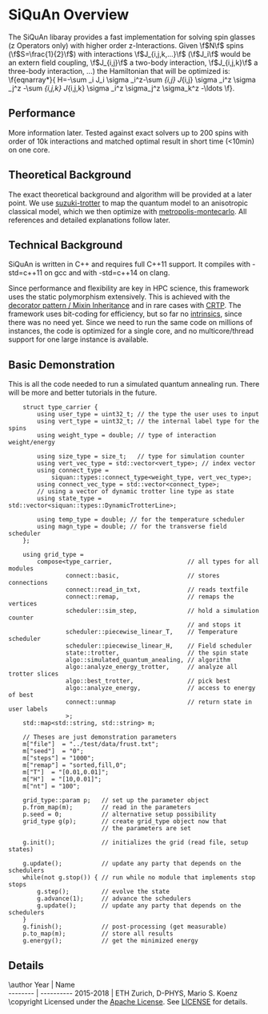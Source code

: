 # SiQuAn Overview

The SiQuAn libaray provides a fast implementation for solving spin glasses (z Operators only) with
higher order z-Interactions. Given \f$N\f$ spins (\f$S=\frac{1}{2}\f$) with interactions
\f$J_{i,j,k,...}\f$ (\f$J_i\f$ would be an extern field coupling, \f$J_{i,j}\f$ a two-body interaction, \f$J_{i,j,k}\f$ a three-body interaction, ...)
the Hamiltonian that will be optimized is:
\f{eqnarray*}{
    H=-\sum _i J_i \sigma _i^z-\sum _{i,j} J_{i,j} \sigma _i^z \sigma _j^z -\sum _{i,j,k} J_{i,j,k} \sigma _i^z \sigma_j^z \sigma_k^z  -\ldots
\f}.

## Performance

More information later. Tested against exact solvers up to 200 spins with order
of 10k interactions and matched optimal result in short time (<10min) on one core.

## Theoretical Background

The exact theoretical background and algorithm will be provided at a later point.
We use [suzuki-trotter](https://en.wikipedia.org/wiki/Time-evolving_block_decimation#The_Suzuki-Trotter_expansion) to map the quantum model to an anisotropic classical
model, which we then optimize with [metropolis-montecarlo](https://en.wikipedia.org/wiki/Metropolis%E2%80%93Hastings_algorithm). All references and
detailed explanations follow later.



## Technical Background

SiQuAn is written in C++ and requires full C++11 support. It compiles with
    -std=c++11
on gcc and with
    -std=c++14
on clang.


Since performance and flexibility are key in HPC science, this framework uses the static polymorphism extensively.
This is achieved with the [decorator pattern / Mixin Inheritance](https://en.wikipedia.org/wiki/Decorator_pattern#Static_Decorator_(Mixin_Inheritance)) and in rare cases with [CRTP](https://en.wikipedia.org/wiki/Curiously_recurring_template_pattern). The framework uses bit-coding for efficiency, but so far no [intrinsics](https://en.wikipedia.org/wiki/Intrinsic_function), since there was no need yet. Since we need to run the same code on millions of instances, the code is optimized for a single core, and no multicore/thread support for one large instance is available.

## Basic Demonstration

This is all the code needed to run a simulated quantum annealing run. There will
be more and better tutorials in the future.

~~~{.cpp}
    struct type_carrier {
        using user_type = uint32_t; // the type the user uses to input
        using vert_type = uint32_t; // the internal label type for the spins
        using weight_type = double; // type of interaction weight/energy

        using size_type = size_t;   // type for simulation counter
        using vert_vec_type = std::vector<vert_type>; // index vector
        using connect_type =
            siquan::types::connect_type<weight_type, vert_vec_type>;
        using connect_vec_type = std::vector<connect_type>;
        // using a vector of dynamic trotter line type as state
        using state_type = std::vector<siquan::types::DynamicTrotterLine>;

        using temp_type = double; // for the temperature scheduler
        using magn_type = double; // for the transverse field scheduler
    };

    using grid_type =
        compose<type_carrier,                     // all types for all modules
                connect::basic,                   // stores connections
                connect::read_in_txt,             // reads textfile
                connect::remap,                   // remaps the vertices
                scheduler::sim_step,              // hold a simulation counter
                                                  // and stops it
                scheduler::piecewise_linear_T,    // Temperature scheduler
                scheduler::piecewise_linear_H,    // Field scheduler
                state::trotter,                   // the spin state
                algo::simulated_quantum_anealing, // algorithm
                algo::analyze_energy_trotter,     // analyze all trotter slices
                algo::best_trotter,               // pick best
                algo::analyze_energy,             // access to energy of best
                connect::unmap                    // return state in user labels
                >;
    std::map<std::string, std::string> m;

    // Theses are just demonstration parameters
    m["file"]  = "../test/data/frust.txt";
    m["seed"]  = "0";
    m["steps"] = "1000";
    m["remap"] = "sorted,fill,0";
    m["T"]  = "[0.01,0.01]";
    m["H"]  = "[10,0.01]";
    m["nt"] = "100";

    grid_type::param p;   // set up the parameter object
    p.from_map(m);        // read in the parameters
    p.seed = 0;           // alternative setup possibility
    grid_type g(p);       // create grid_type object now that
                          // the parameters are set

    g.init();             // initializes the grid (read file, setup states)

    g.update();           // update any party that depends on the schedulers
    while(not g.stop()) { // run while no module that implements stop stops
        g.step();         // evolve the state
        g.advance(1);     // advance the schedulers
        g.update();       // update any party that depends on the schedulers
    }
    g.finish();           // post-processing (get measurable)
    p.to_map(m);          // store all results
    g.energy();           // get the minimized energy
~~~



## Details

\author
Year      | Name       
--------  | ----------
2015-2018 | ETH Zurich, D-PHYS, Mario S. Koenz
\copyright Licensed under the [Apache License](https://www.apache.org/licenses/LICENSE-2.0). See [LICENSE](../../LICENSE) for details.
